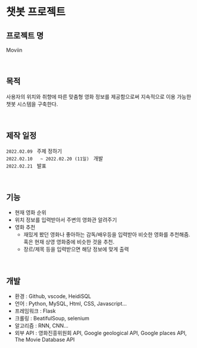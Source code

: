 # 챗봇 프로젝트


## 프로젝트 명
Moviin  

<br/>

## 목적
사용자의 위치와 취향에 따른 맞춤형 영화 정보를 제공함으로써 지속적으로 이용 가능한 챗봇 시스템을 구축한다.  

<br/>

## 제작 일정
`2022.02.09` &nbsp;  주제 정하기  
`2022.02.10  
~ 2022.02.20 (11일)` &nbsp;  개발  
`2022.02.21` &nbsp;  발표

<br/>

## 기능  
  * 현재 영화 순위  
  * 위치 정보를 입력받아서 주변의 영화관 알려주기  
  * 영화 추천  
     - 재밌게 봤던 영화나 좋아하는 감독/배우등을 입력받아 비슷한 영화를 추천해줌.  
       혹은 현재 상영 영화중에 비슷한 것을 추천.  
     - 장르/제목 등을 입력받으면 해당 정보에 맞게 출력  

<br/>

## 개발
  * 환경 : Github, vscode, HeidiSQL
  * 언어 : Python, MySQL, Html, CSS, Javascript...
  * 프레임워크 : Flask
  * 크롤링 : BeatifulSoup, selenium
  * 알고리즘 : RNN, CNN...
  * 외부 API : 영화진흥위원회 API, Google geological API, Google places API, The Movie Database API

<br/>
